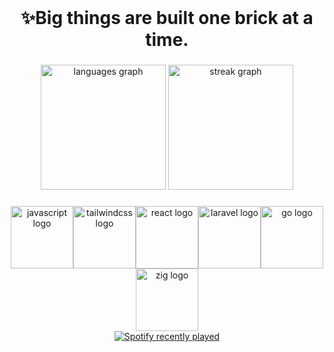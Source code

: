 <br clear="both">

<h1 align="center">✨Big things are built one brick at a time.</h1>

###

<div align="center">
  <img src="https://github-readme-stats.vercel.app/api/top-langs?username=Jgarette0&locale=en&hide_title=true&layout=compact&card_width=320&langs_count=10&theme=default&hide_border=true" height="200" alt="languages graph"  />
  <img src="https://streak-stats.demolab.com?user=Jgarette0&locale=en&mode=daily&theme=default&hide_border=true&border_radius=5" height="200" alt="streak graph"  />
</div>

###


###
<div align="center" style="display: flex; flex-direction: row; justify-content: center; flex-wrap: wrap;">
  <div style="display: flex; justify-content: center; flex-wrap: wrap;">
    <img src="https://skillicons.dev/icons?i=js" height="100" alt="javascript logo" />
    <img src="https://skillicons.dev/icons?i=tailwind" height="100" alt="tailwindcss logo" />
    <img src="https://skillicons.dev/icons?i=react" height="100" alt="react logo" />
    <img src="https://skillicons.dev/icons?i=laravel" height="100" alt="laravel logo" />
    <img src="https://skillicons.dev/icons?i=go" height="100" alt="go logo" />
    <img src="https://skillicons.dev/icons?i=zig" height="100" alt="zig logo" />
   
  </div>
  <div style="display: flex; justify-content: center; flex-wrap: wrap;">
    <a href="https://open.spotify.com/user/216vfppz35dbb363d3syvnl6a">
      <img src="https://spotify-recently-played-readme.vercel.app/api?user=216vfppz35dbb363d3syvnl6a&count=3&unique=false" alt="Spotify recently played" />
    </a>
  </div>
</div>



###
